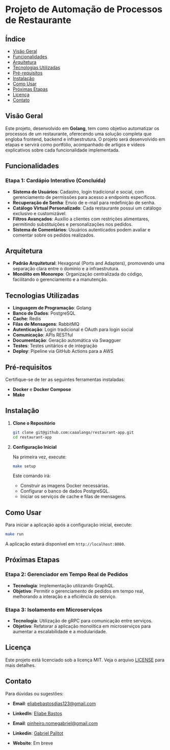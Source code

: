 # Projeto de Automação de Processos de Restaurante

## Índice

- [Visão Geral](#visão-geral)
- [Funcionalidades](#funcionalidades)
- [Arquitetura](#arquitetura)
- [Tecnologias Utilizadas](#tecnologias-utilizadas)
- [Pré-requisitos](#pré-requisitos)
- [Instalação](#instalação)
- [Como Usar](#como-usar)
- [Próximas Etapas](#próximas-etapas)
- [Licença](#licença)
- [Contato](#contato)

## Visão Geral

Este projeto, desenvolvido em **Golang**, tem como objetivo automatizar os processos de um restaurante, oferecendo uma solução completa que engloba frontend, backend e infraestrutura. O projeto será desenvolvido em etapas e servirá como portfólio, acompanhado de artigos e vídeos explicativos sobre cada funcionalidade implementada.

## Funcionalidades

### Etapa 1: Cardápio Interativo (Concluída)

- **Sistema de Usuários**: Cadastro, login tradicional e social, com gerenciamento de permissões para acesso a endpoints específicos.
- **Recuperação de Senha**: Envio de e-mail para redefinição de senha.
- **Catálogo Virtual Personalizado**: Cada restaurante possui um catálogo exclusivo e customizável.
- **Filtros Avançados**: Auxílio a clientes com restrições alimentares, permitindo substituições e personalizações nos pedidos.
- **Sistema de Comentários**: Usuários autenticados podem avaliar e comentar sobre os pedidos realizados.

## Arquitetura

- **Padrão Arquitetural**: Hexagonal (Ports and Adapters), promovendo uma separação clara entre o domínio e a infraestrutura.
- **Monólito em Monorepo**: Organização centralizada do código, facilitando o gerenciamento e a manutenção.

## Tecnologias Utilizadas

- **Linguagem de Programação**: Golang
- **Banco de Dados**: PostgreSQL
- **Cache**: Redis
- **Filas de Mensagens**: RabbitMQ
- **Autenticação**: Login tradicional e OAuth para login social
- **Comunicação**: APIs RESTful
- **Documentação**: Geração automática via Swagguer
- **Testes**: Testes unitários e de integração
- **Deploy**: Pipeline via GitHub Actions para a AWS

## Pré-requisitos

Certifique-se de ter as seguintes ferramentas instaladas:

- **Docker** e **Docker Compose**
- **Make**

## Instalação

1. **Clone o Repositório**

   ```bash
   git clone git@github.com:caaalango/restaurant-app.git
   cd restaurant-app
   ```

2. **Configuração Inicial**

   Na primeira vez, execute:

   ```bash
   make setup
   ```

   Este comando irá:

   - Construir as imagens Docker necessárias.
   - Configurar o banco de dados PostgreSQL.
   - Iniciar os serviços de cache e filas de mensagens.

## Como Usar

Para iniciar a aplicação após a configuração inicial, execute:

```bash
make run
```

A aplicação estará disponível em `http://localhost:8080`.

## Próximas Etapas

### Etapa 2: Gerenciador em Tempo Real de Pedidos

- **Tecnologia**: Implementação utilizando GraphQL.
- **Objetivo**: Permitir o gerenciamento de pedidos em tempo real, melhorando a interação e a eficiência do serviço.

### Etapa 3: Isolamento em Microserviços

- **Tecnologia**: Utilização de gRPC para comunicação entre serviços.
- **Objetivo**: Refatorar a aplicação monolítica em microserviços para aumentar a escalabilidade e a modularidade.

## Licença

Este projeto está licenciado sob a licença MIT. Veja o arquivo [LICENSE](LICENSE) para mais detalhes.

## Contato

Para dúvidas ou sugestões:

- **Email**: eliabebastosdias123@gmail.com
- **LinkedIn**: [Eliabe Bastos](https://www.linkedin.com/in/eliabebastos/)

- **Email**: pinheiro.nomegabriel@gmail.com
- **Linkedin**: [Gabriel Palitot](https://www.linkedin.com/in/gabriel-palitot-3a4b87186/)

- **Website**: Em breve
